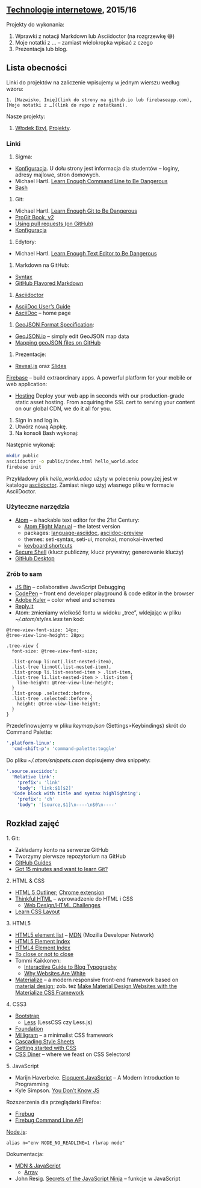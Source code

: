 ##  [Technologie internetowe](ug.geojson), 2015/16

Projekty do wykonania:

1. Wprawki z notacji Markdown lub Asciidoctor (na rozgrzewkę 😅)
1. Moje notatki z … – zamiast wielokropka wpisać z czego
1. Prezentacja lub blog.


## Lista obecności

Linki do projektów na zaliczenie wpisujemy w jednym wierszu według wzoru:

    1. [Nazwisko, Imię](link do strony na github.io lub firebaseapp.com), [Moje notatki z …](link do repo z notatkami).

Nasze projekty:

1. [Włodek Bzyl](https://bayesian.firebaseapp.com), [Projekty](https://github.com/h5c3j/project-template).


### Linki

1. Sigma:
  - [Konfiguracja](https://inf.ug.edu.pl/konfiguracja). U dołu strony
    jest informacja dla studentów – loginy, adresy majlowe, stron domowych.
  - Michael Hartl.
    [Learn Enough Command Line to Be Dangerous](http://www.learnenough.com/command-line-tutorial)
  - [Bash](http://wbzyl.inf.ug.edu.pl/sp/unix-commands)
1. Git:
  - Michael Hartl.
    [Learn Enough Git to Be Dangerous](http://www.learnenough.com/git-tutorial)
  - [ProGit Book, v2](http://git-scm.com/book/en/v2)
  - [Using pull requests (on GitHub)](https://help.github.com/articles/using-pull-requests/)
  - [Konfiguracja](http://wbzyl.inf.ug.edu.pl/sp/git)
1. Edytory:
  - Michael Hartl.
    [Learn Enough Text Editor to Be Dangerous](http://www.learnenough.com/text-editor-tutorial)
1. Markdown na GitHub:
  - [Syntax](http://daringfireball.net/projects/markdown/syntax)
  - [GitHub Flavored Markdown](http://guides.github.com/overviews/mastering-markdown/)
1. [Asciidoctor](http://asciidoctor.org)
  - [AsciiDoc User’s Guide](http://asciidoctor.org/docs/asciidoc-writers-guide/)
  - [AsciiDoc](http://www.methods.co.nz/asciidoc/) – home page
1. [GeoJSON Format Specification](http://geojson.org/geojson-spec.html):
  - [GeoJSON.io](http://geojson.io) – simply edit GeoJSON map data
  - [Mapping geoJSON files on GitHub](https://help.github.com/articles/mapping-geojson-files-on-github)
1. Prezentacje:
  - [Reveal.js](http://lab.hakim.se/reveal-js/) oraz [Slides](http://slid.es/)

[Firebase](https://www.firebase.com) – build extraordinary apps.
A powerful platform for your mobile or web application:

* [Hosting](https://www.firebase.com/docs/hosting/)
  Deploy your web app in seconds with our production-grade static
  asset hosting. From acquiring the SSL cert to serving your content on our
  global CDN, we do it all for you.

1. Sign in and log in.
1. Utwórz nową Appkę.
1. Na konsoli Bash wykonaj:

Następnie wykonaj:

```bash
mkdir public
asciidoctor -o public/index.html hello_world.adoc
firebase init
```

Przykładowy plik _hello_world.adoc_ użyty w poleceniu powyżej
jest w katalogu [asciidoctor](asciidoctor).
Zamiast niego użyj własnego pliku w formacie AsciiDoctor.


### Użyteczne narzędzia

- [Atom](https://atom.io) – a hackable text editor for the 21st Century:
  - [Atom Flight Manual](https://atom.io/docs/latest/) – the latest version
  - packages: [language-asciidoc](https://atom.io/packages/language-asciidoc),
    [asciidoc-preview](https://atom.io/packages/asciidoc-preview)
  - themes: seti-syntax, seti-ui, monokai, monokai-inverted
  - [keyboard shortcuts](https://github.com/nwinkler/atom-keyboard-shortcuts)
- [Secure Shell](http://en.wikipedia.org/wiki/Secure_Shell)
  (klucz publiczny, klucz prywatny; generowanie kluczy)
- [GitHub Desktop](http://windows.github.com/)


### Zrób to sam

- [JS Bin](http://jsbin.com/) – collaborative JavaScript Debugging
- [CodePen](http://codepen.io/) – front end developer playground & code editor in the browser
- [Adobe Kuler](https://kuler.adobe.com/create/color-wheel/) – color wheel and schemes
- [Reply.it](http://repl.it/languages/JavaScript)
- Atom: zmieniamy wielkość fontu w widoku „tree”, wklejając w pliku
  *~/.atom/styles.less* ten kod:

```less
@tree-view-font-size: 14px;
@tree-view-line-height: 28px;

.tree-view {
  font-size: @tree-view-font-size;

  .list-group li:not(.list-nested-item),
  .list-tree li:not(.list-nested-item),
  .list-group li.list-nested-item > .list-item,
  .list-tree li.list-nested-item > .list-item {
    line-height: @tree-view-line-height;
  }
  .list-group .selected::before,
  .list-tree .selected::before {
    height: @tree-view-line-height;
  }
}
```
Przedefinowujemy w pliku *keymap.json* (Settings>Keybindings)
skrót do Command Palette:

```yaml
'.platform-linux':
  'cmd-shift-p': 'command-palette:toggle'
```

Do pliku *~/.atom/snippets.cson* dopisujemy dwa snippety:

```yaml
'.source.asciidoc':
  'Relative link':
    'prefix': 'link'
    'body': 'link:$1[$2]'
  'Code block with title and syntax highlighting':
    'prefix': 'ch'
    'body': '[source,$1]\n----\n$0\n----'
```

## Rozkład zajęć

1\. Git:

- Zakładamy konto na serwerze GitHub
- Tworzymy pierwsze repozytorium na GitHub
- [GitHub Guides](https://guides.github.com/)
- [Got 15 minutes and want to learn Git?](http://try.github.io/levels/1/challenges/1)

2\. HTML & CSS

- [HTML 5 Outliner](https://gsnedders.html5.org/outliner/);
  [Chrome extension](https://chrome.google.com/webstore/detail/html5-outliner/afoibpobokebhgfnknfndkgemglggomo)
- [Thinkful HTML](https://github.com/mjhea0/thinkful-html) –
  wprowadzenie do HTML i CSS
  - [Web Design/HTML Challenges](http://en.wikiversity.org/wiki/Web_Design/HTML_Challenges)
- [Learn CSS Layout](http://learnlayout.com/)

3\. HTML5

- [HTML5 element list](https://developer.mozilla.org/en-US/docs/Web/Guide/HTML/HTML5/HTML5_element_list) –
  [MDN](https://developer.mozilla.org/pl/) (Mozilla Developer Network)
- [HTML5 Element Index](http://html5doctor.com/element-index/)
- [HTML4 Element Index](http://www.w3.org/TR/html4/index/elements.html)
- [To close or not to close](http://www.colorglare.com/2014/02/03/to-close-or-not-to-close.html)
- Tommi Kaikkonen:
  * [Interactive Guide to Blog Typography](http://www.kaikkonendesign.fi/typography/)
  * [Why Websites Are White](http://www.kaikkonendesign.fi/why-websites-are-white/)
- [Materialize](http://materializecss.com) –
  a modern responsive front-end framework based on
  [material design](http://www.google.com/design/spec/material-design/introduction.html);
  zob. też [Make Material Design Websites with the Materialize CSS Framework](https://scotch.io/tutorials/make-material-design-websites-with-the-materialize-css-framework)

4\. CSS3

- [Bootstrap](http://getbootstrap.com)
  - [Less](http://lesscss.org) (LessCSS czy Less.js)
- [Foundation](http://foundation.zurb.com)
- [Milligram](http://milligram.github.io/) – a minimalist CSS framework
- [Cascading Style Sheets](http://www.w3.org/Style/CSS/)
- [Getting started with CSS](https://developer.mozilla.org/en-US/docs/Web/Guide/CSS/Getting_started)
- [CSS Diner](http://flukeout.github.io/) – where we feast on CSS Selectors!

5\. JavaScript

- Marijn Haverbeke. [Eloquent JavaScript](http://eloquentjavascript.net/) –
  A Modern Introduction to Programming
- Kyle Simpson. [You Don’t Know JS](https://github.com/getify/You-Dont-Know-JS)

Rozszerzenia dla przeglądarki Firefox:

  - [Firebug](https://addons.mozilla.org/en-US/firefox/addon/firebug/)
  - [Firebug Command Line API](https://getfirebug.com/wiki/index.php/Command_Line_API)

[Node.js](http://nodejs.org/):
```console
alias n="env NODE_NO_READLINE=1 rlwrap node"
```

Dokumentacja:

- [MDN & JavaScript](https://developer.mozilla.org/en-US/docs/Web/JavaScript)
  - [Array](https://developer.mozilla.org/en-US/docs/Web/JavaScript/Reference/Global_Objects/Array)
- John Resig.
  [Secrets of the JavaScript Ninja](http://ejohn.org/apps/learn/) – funkcje w JavaScript
